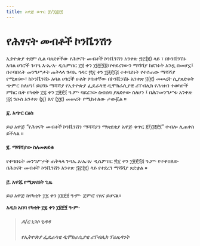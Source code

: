 ```yaml
---
title: አዋጅ ቁጥር ፻/፲፱፻፺
---
```


# የሕፃናት መብቶች ኮንቬንሽን

ኢትዮጵያ ቀደም ሲል ባጸደቀችው የሕፃናት መብቶች ኮንቬንሽን አንቀጽ ፵፫(፪) ላይ ፣ በኮንቬንሽኑ አባል ሀገሮች ጉባዔ እ·ኤ·አ· ዲሴምበር ፲፪ ቀን ፲፱፻፺፭፣የተደረገውን ማሻሻያ ከደገፉት አንዷ በመሆኗ፤
በተባበሩት መንግሥታት ጠቅላላ ጉባኤ ኅዳር ፳፩ ቀን ፲፱፻፺፭ ተቀባይነት የተሰጠው ማሻሻያ የሚጸናው፣ ከኮንቬንሽኑ አባል ሀገሮች ሁለት ሦስተኛው በኮንቬንሽኑ አንቀጽ ፶(፪) መሠረት ሲያጸድቁት ጭምር ስለሆነ፤
ይህንኑ ማሻሻያ የኢትዮጵያ ፌዴራላዊ ዲሞክራሲያዊ ሪፐብሊክ የሕዝብ ተወካዮች ምክር ቤት የካቲት ፲፯ ቀን ፲፱፻፺ ዓ.ም· ባደረገው ስብሰባ ያጸደቀው ስለሆነ ፤
በሕገመንግሥቱ አንቀጽ ፶፭ ንዑስ አንቀጽ (፩) እና (፲፪) መሠረት የሚከተለው ታውጇል ።

#### ፩. አጭር ርዕስ
ይህ አዋጅ “የሕፃናት መብቶች ኮንቬንሽን ማሻሻያን ማጽደቂያ አዋጅ ቁጥር ፻/፲፱፻፺” ተብሎ ሊጠቀስ ይችላል ።

#### ፪. ማሻሻያው ስለመጽደቁ

የተባበሩት መንግሥታት ጠቅላላ ጉባኤ እ·ኤ·አ‧ ዲሴምበር ፳፩ ቀን ፲፱፻፺፭ ዓ.ም· የተቀበለው በሕፃናት መብቶች ኮንቬንሽን አንቀጽ ፵፫(፪) ላይ የተደረገ ማሻሻያ ጸድቋል ።

#### ፫. አዋጁ የሚጸናበት ጊዜ

ይህ አዋጅ ከየካቲት ፲፯ ቀን ፲፱፻፺ ዓ·ም· ጀምሮ የጸና ይሆናል።

**አዲስ አበባ የካቲት ፲፯ ቀን ፲፱፻፺ ዓ·ም·**

> ##### ዶ/ር ነጋሶ ጊዳዳ
>
> ##### የኢትዮጵያ ፌዴራላዊ ዲሞክራሲያዊ ሪፐብሊክ ፕሬዚዳንት